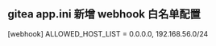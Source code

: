 <!--
 Copyright (c) 2023 kk

 This software is released under the MIT License.
 https://opensource.org/licenses/MIT
-->

## gitea app.ini 新增 webhook 白名单配置

[webhook]
ALLOWED_HOST_LIST = 0.0.0.0, 192.168.56.0/24
